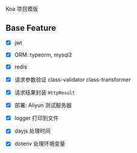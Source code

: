 
Koa 项目模版

## Base Feature

- [x] jwt
- [x] ORM: typeorm, mysql2
- [x] redis
- [x] 请求参数验证 class-validator class-transformer
- [x] 请求结果封装 `HttpResult`
- [x] 部署: Aliyun 测试服务器 
- [x] logger 打印到文件
- [x] dayjs 处理时间
- [x] dotenv 处理环境变量

